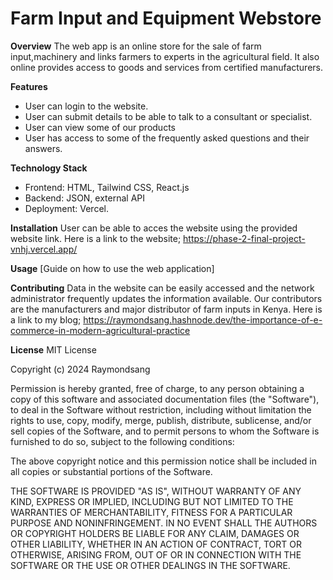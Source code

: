 # Farm Input and Equipment Webstore

**Overview**
The web app is an online store for the sale of farm input,machinery and links farmers to experts in the agricultural field.
It also online provides access to goods and services from certified manufacturers.

**Features**
* User can login to the website.
* User can submit details to be able to talk to a consultant or specialist.
* User can view some of our products
* User has access to some of the frequently asked questions and their answers.


**Technology Stack**
* Frontend: HTML, Tailwind CSS, React.js
* Backend: JSON, external API
* Deployment: Vercel.

**Installation**
User can be able to acces the website using the provided website link. Here is a link to the website; https://phase-2-final-project-vnhj.vercel.app/

**Usage**
[Guide on how to use the web application]

**Contributing**
    Data in the website can be easily accessed and the network administrator frequently updates the information available. Our contributors are the manufacturers and major distributor of farm inputs in Kenya.
    Here is a link to my blog; https://raymondsang.hashnode.dev/the-importance-of-e-commerce-in-modern-agricultural-practice

**License**
MIT License

Copyright (c) 2024 Raymondsang

Permission is hereby granted, free of charge, to any person obtaining a copy
of this software and associated documentation files (the "Software"), to deal
in the Software without restriction, including without limitation the rights
to use, copy, modify, merge, publish, distribute, sublicense, and/or sell
copies of the Software, and to permit persons to whom the Software is
furnished to do so, subject to the following conditions:

The above copyright notice and this permission notice shall be included in all
copies or substantial portions of the Software.

THE SOFTWARE IS PROVIDED "AS IS", WITHOUT WARRANTY OF ANY KIND, EXPRESS OR
IMPLIED, INCLUDING BUT NOT LIMITED TO THE WARRANTIES OF MERCHANTABILITY,
FITNESS FOR A PARTICULAR PURPOSE AND NONINFRINGEMENT. IN NO EVENT SHALL THE
AUTHORS OR COPYRIGHT HOLDERS BE LIABLE FOR ANY CLAIM, DAMAGES OR OTHER
LIABILITY, WHETHER IN AN ACTION OF CONTRACT, TORT OR OTHERWISE, ARISING FROM,
OUT OF OR IN CONNECTION WITH THE SOFTWARE OR THE USE OR OTHER DEALINGS IN THE
SOFTWARE.
